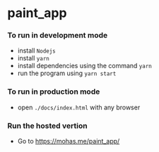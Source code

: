 # paint_app
### To run in development mode
- install `Nodejs`
- install `yarn`
- install dependencies using the command `yarn`
- run the program using `yarn start`

### To run in production mode
- open `./docs/index.html` with any browser

### Run the hosted vertion
- Go to https://mohas.me/paint_app/
